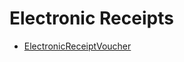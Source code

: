 # Electronic Receipts
  - [ElectronicReceiptVoucher](/entities/accounting-electronic-receipt/ElectronicReceiptVoucher.md)
